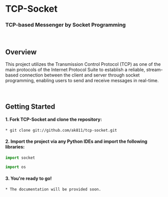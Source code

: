 # TCP-Socket

### TCP-based Messenger by Socket Programming

<br>

## Overview
This project utilizes the Transmission Control Protocol (TCP) as one of the main protocols of the Internet Protocol Suite to establish a reliable, stream-based connection between the client and server through socket programming, enabling users to send and receive messages in real-time.

<br>

## Getting Started
#### 1. Fork TCP-Socket and clone the repository:
  ```
  * git clone git://github.com/ak811/tcp-socket.git
  ```
#### 2. Import the project via any Python IDEs and import the following libraries:
  ~~~python
  import socket
  ~~~
  ~~~python
  import os
  ~~~
#### 3. You're ready to go!
  ```
  * The documentation will be provided soon.
  ```
<!-- View Documentation -->
 
<br>

